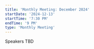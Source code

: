 ```yaml
---
title: 'Monthly Meeting: December 2024'
startDate: '2024-12-13'
startTime: '7:30 PM'
endTime: '9 PM'
type: 'Monthly Meeting'
---
```


Speakers TBD
